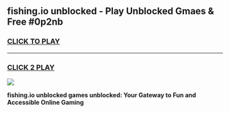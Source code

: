 
## fishing.io unblocked - Play Unblocked Gmaes & Free #0p2nb
<h3>
<a href="https://news.freeplayer.one?title=fishing.io_unblocked&ref=03M">CLICK TO PLAY</a></h3>
<hr>

<h3>
<a href="https://news.freeplayer.one?title=fishing.io_unblocked&ref=03M">CLICK 2 PLAY</a>
  
</h3>

<a href="https://news.freeplayer.one?title=fishing.io_unblocked&ref=03M"><img src="https://clearcache.store/games.png"></a>


**fishing.io unblocked games unblocked: Your Gateway to Fun and Accessible Online Gaming**
